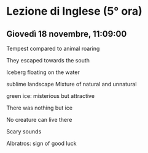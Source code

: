 # Lezione di Inglese (5° ora)
## Giovedì 18 novembre, 11:09:00



Tempest compared to animal roaring

They escaped towards the south


Iceberg floating on the water

sublime landscape 
Mixture of natural and unnatural

green ice: misterious but attractive

There was nothing but ice

No creature can live there


Scary sounds


Albratros: sign of good luck


<!--stackedit_data:
eyJoaXN0b3J5IjpbLTE1OTA5MzU0MTMsNTU3OTc0OTE5LC02NT
IwNDk2ODhdfQ==
-->